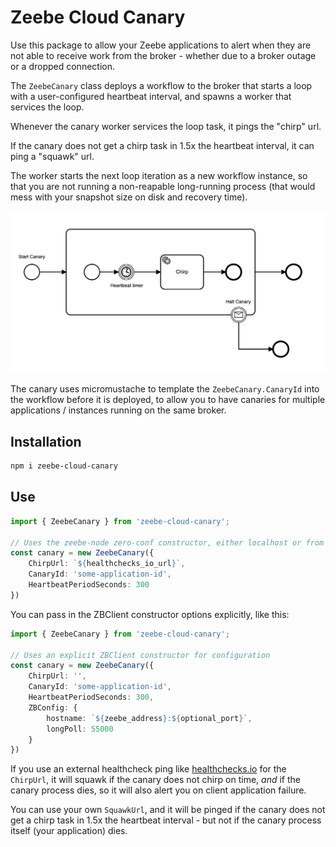 # Zeebe Cloud Canary

Use this package to allow your Zeebe applications to alert when they are not able to receive work from the broker - whether due to a broker outage or a dropped connection.

The `ZeebeCanary` class deploys a workflow to the broker that starts a loop with a user-configured heartbeat interval, and spawns a worker that services the loop. 

Whenever the canary worker services the loop task, it pings the "chirp" url. 

If the canary does not get a chirp task in 1.5x the heartbeat interval, it can ping a "squawk" url.

The worker starts the next loop iteration as a new workflow instance, so that you are not running a non-reapable long-running process (that would mess with your snapshot size on disk and recovery time).

![](img/ZeebeCanary.png)

The canary uses micromustache to template the `ZeebeCanary.CanaryId` into the workflow before it is deployed, to allow you to have canaries for multiple applications / instances running on the same broker.

## Installation

```bash
npm i zeebe-cloud-canary
```

## Use

```typescript
import { ZeebeCanary } from 'zeebe-cloud-canary';

// Uses the zeebe-node zero-conf constructor, either localhost or from ENV
const canary = new ZeebeCanary({
    ChirpUrl: `${healthchecks_io_url}`,
    CanaryId: 'some-application-id',
    HeartbeatPeriodSeconds: 300
})
```

You can pass in the ZBClient constructor options explicitly, like this:

```typescript
import { ZeebeCanary } from 'zeebe-cloud-canary';

// Uses an explicit ZBClient constructor for configuration
const canary = new ZeebeCanary({
    ChirpUrl: '',
    CanaryId: 'some-application-id',
    HeartbeatPeriodSeconds: 300,
    ZBConfig: {
        hostname: `${zeebe_address}:${optional_port}`,
        longPoll: 55000
    }
})
```

If you use an external healthcheck ping like [healthchecks.io](healthchecks.io) for the `ChirpUrl`, it will squawk if the canary does not chirp on time, _and_ if the canary process dies, so it will also alert you on client application failure.

You can use your own `SquawkUrl`, and it will be pinged if the canary does not get a chirp task in 1.5x the heartbeat interval - but not if the canary process itself (your application) dies.
